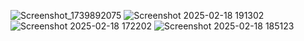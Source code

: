 ![Screenshot_1739892075](https://github.com/user-attachments/assets/7fdb9dc2-3de6-40ba-9f8e-752f95f76f95)
![Screenshot 2025-02-18 191302](https://github.com/user-attachments/assets/2a99d40a-5661-4dce-9538-d73c7e1f13ec)
![Screenshot 2025-02-18 172202](https://github.com/user-attachments/assets/de52f5e5-44d3-40f4-b7ef-7d303319dd88)
![Screenshot 2025-02-18 185123](https://github.com/user-attachments/assets/48f2c897-128f-4b76-8185-b670414db5fd)
